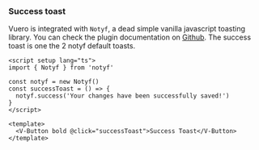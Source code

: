 ### Success toast

Vuero is integrated with `Notyf`, a dead simple vanilla javascript
toasting library. You can check the plugin documentation on
<a href="https://github.com/caroso1222/notyf" target="_blank">Github</a>.
The success toast is one the 2 notyf default toasts.

<!--code-->

```vue
<script setup lang="ts">
import { Notyf } from 'notyf'

const notyf = new Notyf()
const successToast = () => {
  notyf.success('Your changes have been successfully saved!')
}
</script>

<template>
  <V-Button bold @click="successToast">Success Toast</V-Button>
</template>
```

<!--/code-->
